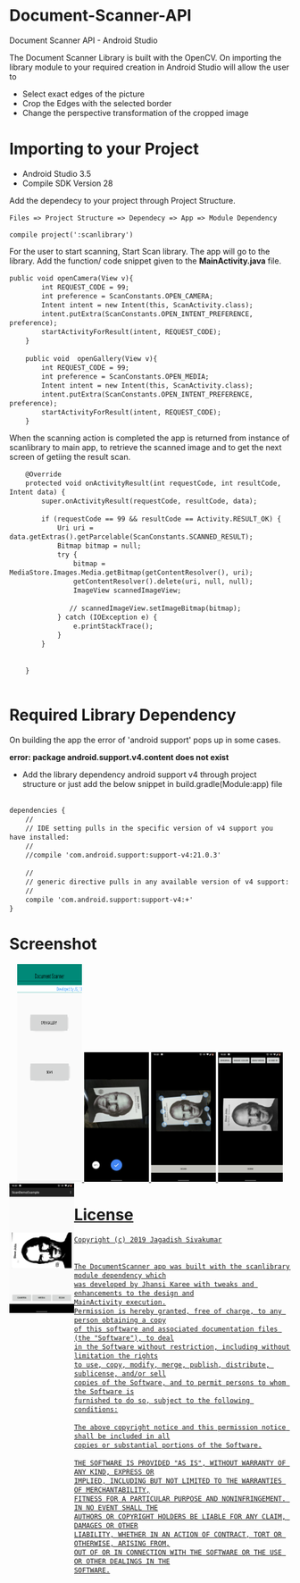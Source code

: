 # Document-Scanner-API
Document Scanner API - Android Studio

The Document Scanner Library is built with the OpenCV. On importing the library module to your required creation in Android Studio will allow the user to
  - Select exact edges of the picture
  - Crop the Edges with the selected border
  - Change the perspective transformation of the cropped image

# Importing to your Project 
- Android Studio 3.5
- Compile SDK Version 28 

Add the dependecy to your project through Project Structure.
```	
Files => Project Structure => Dependecy => App => Module Dependency
```	

```	    
compile project(':scanlibrary')
```
For the user to start scanning, Start Scan library. The app will go to the library. Add the function/ code snippet given to the **MainActivity.java** file.

```	
public void openCamera(View v){
        int REQUEST_CODE = 99;
        int preference = ScanConstants.OPEN_CAMERA;
        Intent intent = new Intent(this, ScanActivity.class);
        intent.putExtra(ScanConstants.OPEN_INTENT_PREFERENCE, preference);
        startActivityForResult(intent, REQUEST_CODE);
    }

    public void  openGallery(View v){
        int REQUEST_CODE = 99;
        int preference = ScanConstants.OPEN_MEDIA;
        Intent intent = new Intent(this, ScanActivity.class);
        intent.putExtra(ScanConstants.OPEN_INTENT_PREFERENCE, preference);
        startActivityForResult(intent, REQUEST_CODE);
    }
```	
    
When the scanning action is completed the app is returned from instance of scanlibrary to main app, to retrieve the scanned image and to get the next screen of getiing the result scan.

```	
    @Override
    protected void onActivityResult(int requestCode, int resultCode, Intent data) {
        super.onActivityResult(requestCode, resultCode, data);

        if (requestCode == 99 && resultCode == Activity.RESULT_OK) {
            Uri uri = data.getExtras().getParcelable(ScanConstants.SCANNED_RESULT);
            Bitmap bitmap = null;
            try {
                bitmap = MediaStore.Images.Media.getBitmap(getContentResolver(), uri);
                getContentResolver().delete(uri, null, null);
                ImageView scannedImageView;
               
               // scannedImageView.setImageBitmap(bitmap);
            } catch (IOException e) {
                e.printStackTrace();
            }
        }


    }
    
```	


# Required Library Dependency
On building the app the error of 'android support' pops up in some cases.

**error: package android.support.v4.content does not exist**

- Add the library dependency android support v4 through project structure
or just add the below snippet in build.gradle(Module:app) file 

```

dependencies {
    //
    // IDE setting pulls in the specific version of v4 support you have installed:
    //
    //compile 'com.android.support:support-v4:21.0.3'

    //
    // generic directive pulls in any available version of v4 support:
    //
    compile 'com.android.support:support-v4:+'
}

```


# Screenshot
<div align="center">
<a href="https://raw.githubusercontent.com/JagadishSivakumar/Document-Scanner-API/master/scanlibrary/ScanDemoExample/screenshots/design.png" />
<img width="23%" height="390px" src="https://raw.githubusercontent.com/JagadishSivakumar/Document-Scanner-API/master/scanlibrary/ScanDemoExample/screenshots/design.png" alt="Scan Input" title="Scan Input"></img>

<a href="https://raw.githubusercontent.com/JagadishSivakumar/Document-Scanner-API/master/scanlibrary/ScanDemoExample/screenshots/click.png" />
<img width="23%" src="https://raw.githubusercontent.com/JagadishSivakumar/Document-Scanner-API/master/scanlibrary/ScanDemoExample/screenshots/click.png" alt="Scan Input" title="Scan Input"></img>

<a href="https://raw.githubusercontent.com/JagadishSivakumar/Document-Scanner-API/master/scanlibrary/ScanDemoExample/screenshots/crop.png" />
<img width="23%" src="https://raw.githubusercontent.com/JagadishSivakumar/Document-Scanner-API/master/scanlibrary/ScanDemoExample/screenshots/crop.png" alt="Scan Input" title="Scan Input"></img>

<a href="https://raw.githubusercontent.com/JagadishSivakumar/Document-Scanner-API/master/scanlibrary/ScanDemoExample/screenshots/options.png" />
<img width="23%" src="https://raw.githubusercontent.com/JagadishSivakumar/Document-Scanner-API/master/scanlibrary/ScanDemoExample/screenshots/options.png" alt="Scan Input" title="Scan Input"></img>

<a href="https://raw.githubusercontent.com/JagadishSivakumar/Document-Scanner-API/master/scanlibrary/ScanDemoExample/screenshots/blacknwhite.png" />
<img width="23%" style="float:left;" src="https://raw.githubusercontent.com/JagadishSivakumar/Document-Scanner-API/master/scanlibrary/ScanDemoExample/screenshots/blacknwhite.png" alt="Scan Input" title="Scan Input"></img>
</div>


# License

	Copyright (c) 2019 Jagadish Sivakumar
	
	
	The DocumentScanner app was built with the scanlibrary module dependency which
	was developed by Jhansi Karee with tweaks and enhancements to the design and
	MainActivity execution.
	Permission is hereby granted, free of charge, to any person obtaining a copy
	of this software and associated documentation files (the "Software"), to deal
	in the Software without restriction, including without limitation the rights
	to use, copy, modify, merge, publish, distribute, sublicense, and/or sell
	copies of the Software, and to permit persons to whom the Software is
	furnished to do so, subject to the following conditions:

	The above copyright notice and this permission notice shall be included in all
	copies or substantial portions of the Software.

	THE SOFTWARE IS PROVIDED "AS IS", WITHOUT WARRANTY OF ANY KIND, EXPRESS OR
	IMPLIED, INCLUDING BUT NOT LIMITED TO THE WARRANTIES OF MERCHANTABILITY,
	FITNESS FOR A PARTICULAR PURPOSE AND NONINFRINGEMENT. IN NO EVENT SHALL THE
	AUTHORS OR COPYRIGHT HOLDERS BE LIABLE FOR ANY CLAIM, DAMAGES OR OTHER
	LIABILITY, WHETHER IN AN ACTION OF CONTRACT, TORT OR OTHERWISE, ARISING FROM,
	OUT OF OR IN CONNECTION WITH THE SOFTWARE OR THE USE OR OTHER DEALINGS IN THE
	SOFTWARE.


